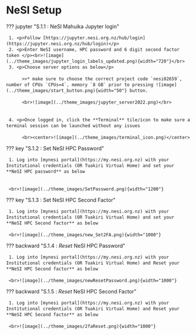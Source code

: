 # NeSI Setup


??? jupyter "S.1.1 : NeSI Mahuika Jupyter login"


     1. <p>Follow [https://jupyter.nesi.org.nz/hub/login](https://jupyter.nesi.org.nz/hub/login)</p>
     2. <p>Enter NeSI username, HPC password and 6 digit second factor token </p><br>![image](../theme_images/jupyter_login_labels_updated.png){width="720"}</br>
     3. <p>Choose server options as below</p>
     
          >>* make sure to choose the correct project code `nesi02659`, number of CPUs `CPUs=4`, memory `8 GB` prior to pressing ![image](../theme_images/start_button.png){width="50"} button.
          
          <br>![image](../theme_images/jupyter_server2022.png)</br>


     4. <p>Once logged in, click the **Terminal** tile/icon to make sure a terminal session can be launched without any issues

          <br><center>![image](../theme_images/terminal_icon.png)</center>
 

??? key "S.1.2 : Set NeSI HPC Password"
     
     1. Log into [mynesi portal](https://my.nesi.org.nz) with your Institutional credentials (OR Tuakiri Virtual Home) and set your **NeSI HPC password** as below


     <br>![image](../theme_images/SetPassword.png){width="1200"}

??? key "S.1.3 : Set NeSI HPC Second Factor"

     1. Log into [mynesi portal](https://my.nesi.org.nz) with your Institutional credentials (OR Tuakiri Virtual Home) and set your **NeSI HPC Second factor** as below

     <br>![image](../theme_images/new_Set2FA.png){width="1000"}

??? backward "S.1.4 : _Reset_ NeSI HPC Password"

     1. Log into [mynesi portal](https://my.nesi.org.nz) with your Institutional credentials (OR Tuakiri Virtual Home) and Reset your **NeSI HPC Second factor** as below

     <br>![image](../theme_images/newResetPassword.png){width="1000"}

??? backward "S.1.5 : _Reset_ NeSI HPC Second Factor"

     1. Log into [mynesi portal](https://my.nesi.org.nz) with your Institutional credentials (OR Tuakiri Virtual Home) and Reset your **NeSI HPC Second factor** as below

     <br>![image](../theme_images/2faReset.png){width="1000"}